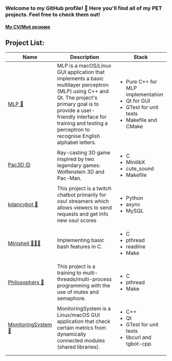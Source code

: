 ### Welcome to my GitHub profile! 👋 Here you'll find all of my PET projects. Feel free to check them out!

#### [My CV/Моё резюме](CV.pdf)

## Project List:
| Name | Description | Stack |
| --- | - | - |
| [MLP 🧠](https://github.com/AndrefHub/MLP) | MLP is a macOS/Linux GUI application that implements a basic multilayer perceptron (MLP) using C++ and Qt. The project's primary goal is to provide a user-friendly interface for training and testing a perceptron to recognise English alphabet letters. | <ul><li>Pure C++ for MLP implementation</li><li>Qt for GUI</li><li>GTest for unit tests</li><li>Makefile and CMake</li></ul> |
| [Pac3D 🟡](https://github.com/AndrefHub/cub3d) | Ray-casting 3D game inspired by two legendary games: Wolfenstein 3D and Pac-Man. | <ul><li>C</li><li>MinilibX</li><li>cute_sound</li><li>Makefile</li></ul> |
| [kdancybot 🤖](https://github.com/AndrefHub/kdancybot) | This project is a twitch chatbot primarily for osu! streamers which allows viewers to send requests and get info new osu! scores | <ul><li>Python</li><li>async</li><li>MySQL</li></ul> | 
| [Minishell 👨🏻‍💻](https://github.com/AndrefHub/minishell) | Implementing basic bash features in C. | <ul><li>C</li><li>pthread</li><li>readline</li><li>Make</li></ul> |
| [Philosophers 🤔](https://github.com/LudwigAndreas/philosophers42) | This project is a training to multi-threads/multi-process programming with the use of mutex and semaphore. | <ul><li>C</li><li>pthread</li><li>Make</li></ul> |
| [MonitoringSystem 👀](https://github.com/LudwigAndreas/MonitoringSystem) | MonitoringSystem is a Linux/macOS GUI application that check certain metrics from dynamically connected modules (shared libraries). | <ul><li>C++</li><li>Qt</li><li>GTest for unit tests</li><li>libcurl and tgbot-cpp</li></ul> |
| | | |


<!--
**AndrefHub/AndrefHub** is a ✨ _special_ ✨ repository because its `README.md` (this file) appears on your GitHub profile.

Here are some ideas to get you started:

- 🔭 I’m currently working on ...
- 🌱 I’m currently learning ...
- 👯 I’m looking to collaborate on ...
- 🤔 I’m looking for help with ...
- 💬 Ask me about ...
- 📫 How to reach me: ...
- 😄 Pronouns: ...
- ⚡ Fun fact: ...
-->
